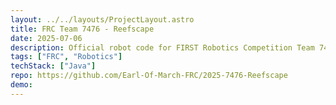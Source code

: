 ```yaml
---
layout: ../../layouts/ProjectLayout.astro
title: FRC Team 7476 - Reefscape
date: 2025-07-06
description: Official robot code for FIRST Robotics Competition Team 7476 during the 2025 Reefscape season.
tags: ["FRC", "Robotics"]
techStack: ["Java"]
repo: https://github.com/Earl-Of-March-FRC/2025-7476-Reefscape
demo: 
---
```

